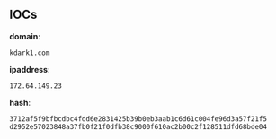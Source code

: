 
## IOCs

__domain__:

```text
kdark1.com
```
__ipaddress__:

```text
172.64.149.23
```
__hash__:

```text
3712af5f9bfbcdbc4fdd6e2831425b39b0eb3aab1c6d61c004fe96d3a57f21f5
d2952e57023848a37fb0f21f0dfb38c9000f610ac2b00c2f128511dfd68bde04
```